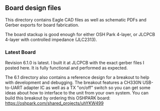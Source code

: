 ## Board design files

This directory contains Eagle CAD files as well as schematic PDFs and Gerber exports for board fabrication.

The board stackup is good enough for either OSH Park 4-layer, or JLCPCB 4-layer with controlled impedance (JLC2313). 

### Latest Board

Revision 6.1.0 is latest. I built it at JLCPCB with the exact gerber files I posted here. It is fully functional and performed as expected.

The 6.1 directory also contains a reference design for a breakout to help with development and debugging. The breakout
features a CH330N USB-to-UART adapter IC as well as a TX "on/off" switch so you can get some ideas about how to interface to the
unit from your own system. You can build this breakout by ordering this OSHPARK board: https://oshpark.com/shared_projects/uhYKW499



